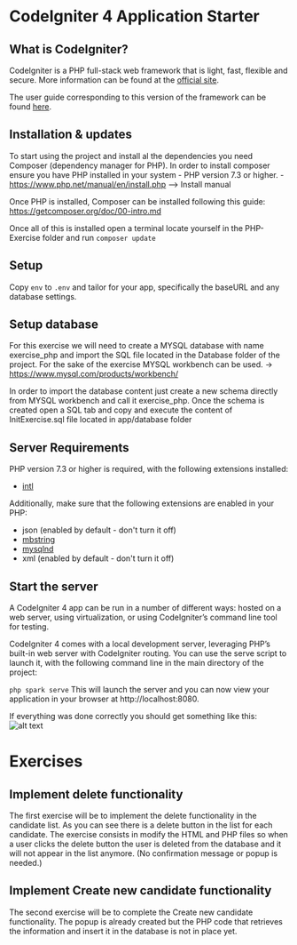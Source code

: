 # CodeIgniter 4 Application Starter

## What is CodeIgniter?

CodeIgniter is a PHP full-stack web framework that is light, fast, flexible and secure.
More information can be found at the [official site](http://codeigniter.com).

The user guide corresponding to this version of the framework can be found
[here](https://codeigniter4.github.io/userguide/).

## Installation & updates

To start using the project and install al the dependencies you need Composer (dependency manager for PHP).
In order to install composer ensure you have PHP installed in your system - PHP version 7.3 or higher.
    - https://www.php.net/manual/en/install.php  --> Install manual

Once PHP is installed, Composer can be installed following this guide: https://getcomposer.org/doc/00-intro.md 

Once all of this is installed open a terminal locate yourself in the PHP-Exercise folder and run `composer update`


## Setup

Copy `env` to `.env` and tailor for your app, specifically the baseURL
and any database settings.

## Setup database

For this exercise we will need to create a MYSQL database with name  exercise_php and import the SQL file located in the Database folder of the project.
For the sake of the exercise MYSQL workbench can be used. -> https://www.mysql.com/products/workbench/

In order to import the database content just create a new schema directly from MYSQL workbench and call it exercise_php. 
Once the schema is created open a SQL tab and copy and execute the content of InitExercise.sql file located in app/database folder



## Server Requirements

PHP version 7.3 or higher is required, with the following extensions installed:

- [intl](http://php.net/manual/en/intl.requirements.php)

Additionally, make sure that the following extensions are enabled in your PHP:

- json (enabled by default - don't turn it off)
- [mbstring](http://php.net/manual/en/mbstring.installation.php)
- [mysqlnd](http://php.net/manual/en/mysqlnd.install.php)
- xml (enabled by default - don't turn it off)


## Start the server

A CodeIgniter 4 app can be run in a number of different ways: hosted on a web server, using virtualization, or using CodeIgniter’s command line tool for testing.

CodeIgniter 4 comes with a local development server, leveraging PHP’s built-in web server with CodeIgniter routing. You can use the serve script to launch it, with the following command line in the main directory of the project:

`php spark serve`
This will launch the server and you can now view your application in your browser at http://localhost:8080.

If everything was done correctly you should get something like this:
![alt text](https://github.com/[username]/[reponame]/blob/[branch]/image.jpg?raw=true)

# Exercises

## Implement delete functionality

The first exercise will be to implement the delete functionality in the candidate list. As you can see there is a delete button in the list for each candidate. 
The exercise consists in modify the HTML and PHP files so when a user clicks the delete button the user is deleted from the database and it will not appear in the list anymore. (No confirmation message or popup is needed.)


## Implement Create new candidate functionality

The second exercise will be to complete the Create new candidate functionality. The popup is already created but the PHP code that retrieves the information and insert it in the database is not in place yet. 